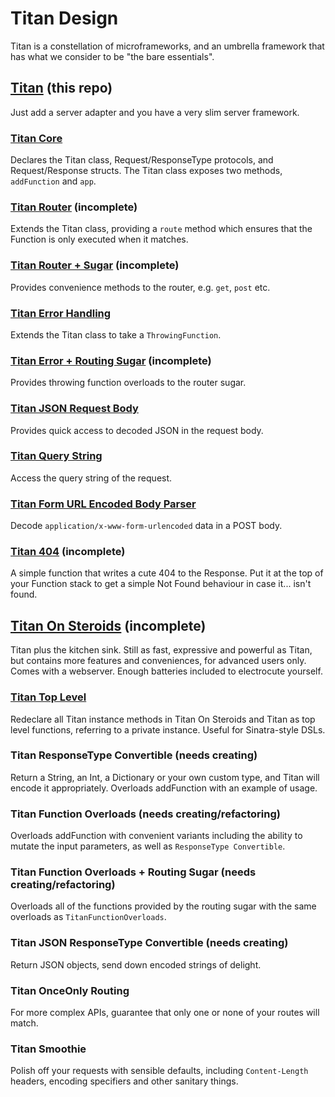 # Titan Design

Titan is a constellation of microframeworks, and an umbrella framework that has what we consider to be "the bare essentials".

## [Titan](https://github.com/bermudadigitalstudio/Titan) (this repo)
Just add a server adapter and you have a very slim server framework.

### [Titan Core](https://github.com/bermudadigitalstudio/TitanCore)
Declares the Titan class, Request/ResponseType protocols, and Request/Response structs. The Titan class exposes two methods, `addFunction` and `app`.

### [Titan Router](https://github.com/bermudadigitalstudio/TitanRouter) (incomplete)
Extends the Titan class, providing a `route` method which ensures that the Function is only executed when it matches.

### [Titan Router + Sugar](https://github.com/bermudadigitalstudio/TitanRouter-ByRouteSugar) (incomplete)
Provides convenience methods to the router, e.g. `get`, `post` etc.

### [Titan Error Handling](https://github.com/bermudadigitalstudio/TitanErrorHandling)
Extends the Titan class to take a `ThrowingFunction`.

### [Titan Error + Routing Sugar](https://github.com/bermudadigitalstudio/TitanErrorHandling-RoutingSugar) (incomplete)
Provides throwing function overloads to the router sugar.

### [Titan JSON Request Body](https://github.com/bermudadigitalstudio/TitanJSONRequestBody)
Provides quick access to decoded JSON in the request body.

### [Titan Query String](https://github.com/bermudadigitalstudio/TitanQueryString)
Access the query string of the request.

### [Titan Form URL Encoded Body Parser](https://github.com/bermudadigitalstudio/TitanFormURLEncodedBodyParser)
Decode `application/x-www-form-urlencoded` data in a POST body.

### [Titan 404](https://github.com/bermudadigitalstudio/Titan404) (incomplete)
A simple function that writes a cute 404 to the Response. Put it at the top of your Function stack to get a simple Not Found behaviour in case it... isn't found.

## [Titan On Steroids](https://github.com/bermudadigitalstudio/TitanOnSteroids) (incomplete)
Titan plus the kitchen sink. Still as fast, expressive and powerful as Titan, but contains more features and conveniences, for advanced users only. Comes with a webserver. Enough batteries included to electrocute yourself.

### [Titan Top Level](https://github.com/bermudadigitalstudio/TitanTopLevel)
Redeclare all Titan instance methods in Titan On Steroids and Titan as top level functions, referring to a private instance. Useful for Sinatra-style DSLs.

### Titan ResponseType Convertible (needs creating)
Return a String, an Int, a Dictionary or your own custom type, and Titan will encode it appropriately. Overloads addFunction with an example of usage.

### Titan Function Overloads (needs creating/refactoring)
Overloads addFunction with convenient variants including the ability to mutate the input parameters, as well as `ResponseType Convertible`.

### Titan Function Overloads + Routing Sugar (needs creating/refactoring)
Overloads all of the functions provided by the routing sugar with the same overloads as `TitanFunctionOverloads`.

### Titan JSON ResponseType Convertible (needs creating)
Return JSON objects, send down encoded strings of delight.

### Titan OnceOnly Routing
For more complex APIs, guarantee that only one or none of your routes will match.

### Titan Smoothie
Polish off your requests with sensible defaults, including `Content-Length` headers, encoding specifiers and other sanitary things.

